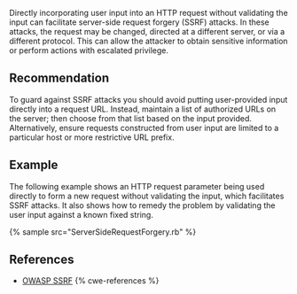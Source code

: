 Directly incorporating user input into an HTTP request without validating the input can facilitate server-side request forgery (SSRF) attacks. In these attacks, the request may be changed, directed at a different server, or via a different protocol. This can allow the attacker to obtain sensitive information or perform actions with escalated privilege.


## Recommendation
To guard against SSRF attacks you should avoid putting user-provided input directly into a request URL. Instead, maintain a list of authorized URLs on the server; then choose from that list based on the input provided. Alternatively, ensure requests constructed from user input are limited to a particular host or more restrictive URL prefix.


## Example
The following example shows an HTTP request parameter being used directly to form a new request without validating the input, which facilitates SSRF attacks. It also shows how to remedy the problem by validating the user input against a known fixed string.

{% sample src="ServerSideRequestForgery.rb" %}

## References
* [OWASP SSRF](https://owasp.org/www-community/attacks/Server_Side_Request_Forgery)
{% cwe-references %}
